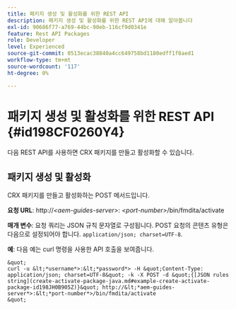 ```yaml
---
title: 패키지 생성 및 활성화를 위한 REST API
description: 패키지 생성 및 활성화를 위한 REST API에 대해 알아봅니다
exl-id: 90686f77-a769-44bc-90eb-116cf9d0341e
feature: Rest API Packages
role: Developer
level: Experienced
source-git-commit: 0513ecac38840a4cc649758bd1180edff1f8aed1
workflow-type: tm+mt
source-wordcount: '117'
ht-degree: 0%

---
```


# 패키지 생성 및 활성화를 위한 REST API {#id198CF0260Y4}

다음 REST API를 사용하면 CRX 패키지를 만들고 활성화할 수 있습니다.

## 패키지 생성 및 활성화

CRX 패키지를 만들고 활성화하는 POST 메서드입니다.

**요청 URL**: http://*&lt;aem-guides-server>*: *&lt;port-number>*/bin/fmdita/activate

**매개 변수**: 요청 쿼리는 JSON 규칙 문자열로 구성됩니다. POST 요청의 콘텐츠 유형은 다음으로 설정되어야 합니다. `application/json; charset=UTF-8`.

**예**: 다음 예는 curl 명령을 사용한 API 호출을 보여줍니다.

    &quot;
    curl -u &lt;*username*>:&lt;*password*> -H &quot;Content-Type: application/json; charset=UTF-8&quot; -k -X POST -d &quot;{[JSON rules string](create-activate-package-java.md#example-create-activate-package-id198JH0B905Z)}&quot; http://&lt;*aem-guides-server*>:&lt;*port-number*>/bin/fmdita/activate
    &quot;
